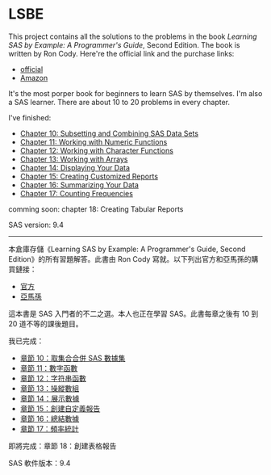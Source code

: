 # LSBE

This project contains all the solutions to the problems in the book *Learning SAS by Example: A Programmer's Guide*, Second Edition. The book is written by Ron Cody. Here're the official link and the purchase links:
- [official](https://www.sas.com/store/books/categories/getting-started/learning-sas-by-example-a-programmer-s-guide-second-edition/prodBK_71442_en.html)
- [Amazon](https://www.amazon.com/Learning-SAS-Example-Programmers-Guide/dp/1599941651/)

It's the most porper book for beginners to learn SAS by themselves. I'm also a SAS learner. 
There are about 10 to 20 problems in every chapter. 

I've finished:
- [Chapter 10: Subsetting and Combining SAS Data Sets](https://github.com/xzywisdili/lsbe/tree/master/chap10) 
- [Chapter 11: Working with Numeric Functions](https://github.com/xzywisdili/lsbe/tree/master/chap11)
- [Chapter 12: Working with Character Functions](https://github.com/xzywisdili/lsbe/tree/master/chap12)
- [Chapter 13: Working with Arrays](https://github.com/xzywisdili/lsbe/tree/master/chap13)
- [Chapter 14: Displaying Your Data](https://github.com/xzywisdili/lsbe/tree/master/chap14)
- [Chapter 15: Creating Customized Reports](https://github.com/xzywisdili/lsbe/tree/master/chap15)
- [Chapter 16: Summarizing Your Data](https://github.com/xzywisdili/lsbe/tree/master/chap16)
- [Chapter 17: Counting Frequencies](https://github.com/xzywisdili/lsbe/tree/master/chap17)

comming soon: chapter 18: Creating Tabular Reports

SAS version: 9.4

---

本倉庫存儲《Learning SAS by Example: A Programmer's Guide, Second Edition》的所有習題解答。此書由 Ron Cody 寫就。以下列出官方和亞馬孫的購買鏈接：
- [官方](https://www.sas.com/store/books/categories/getting-started/learning-sas-by-example-a-programmer-s-guide-second-edition/prodBK_71442_en.html)
- [亞馬孫](https://www.amazon.com/Learning-SAS-Example-Programmers-Guide/dp/1599941651/)

這本書是 SAS 入門者的不二之選。本人也正在學習 SAS。此書每章之後有 10 到 20 道不等的課後題目。

我已完成：
- [章節 10：取集合合併 SAS 數據集](https://github.com/xzywisdili/lsbe/tree/master/chap10) 
- [章節 11：數字函數](https://github.com/xzywisdili/lsbe/tree/master/chap11)
- [章節 12：字符串函數](https://github.com/xzywisdili/lsbe/tree/master/chap12)
- [章節 13：操縱數組](https://github.com/xzywisdili/lsbe/tree/master/chap13)
- [章節 14：展示數據](https://github.com/xzywisdili/lsbe/tree/master/chap14)
- [章節 15：創建自定義報告](https://github.com/xzywisdili/lsbe/tree/master/chap15)
- [章節 16：總結數據](https://github.com/xzywisdili/lsbe/tree/master/chap16)
- [章節 17：頻率統計](https://github.com/xzywisdili/lsbe/tree/master/chap17)

即將完成：章節 18：創建表格報告

SAS 軟件版本：9.4